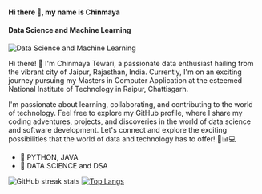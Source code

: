 #### **Hi there 👋, my name is Chinmaya**
#### Data Science and Machine Learning 
![Data Science and Machine Learning ](https://arturssmirnovs.github.io/github-profile-readme-generator/images/banner.png)

Hi there! 👋 I'm Chinmaya Tewari, a passionate data enthusiast hailing from the vibrant city of Jaipur, Rajasthan, India. Currently, I'm on an exciting journey pursuing my Masters in Computer Application at the esteemed National Institute of Technology in Raipur, Chattisgarh.

I'm passionate about learning, collaborating, and contributing to the world of technology. Feel free to explore my GitHub profile, where I share my coding adventures, projects, and discoveries in the world of data science and software development. Let's connect and explore the exciting possibilities that the world of data and technology has to offer! 🚀📊💻

- 🔭 PYTHON, JAVA
- 🌱 DATA SCIENCE and DSA

![GitHub streak stats](https://streak-stats.demolab.com/?user=Lycons-rage)  [![Top Langs](https://github-readme-stats.vercel.app/api/top-langs/?username=Lycons-rage)](https://github.com/anuraghazra/github-readme-stats) 
<!--
**Lycons-rage/Lycons-rage** is a ✨ _special_ ✨ repository because its `README.md` (this file) appears on your GitHub profile.

Here are some ideas to get you started:

- 🔭 I’m currently working on ...
- 🌱 I’m currently learning ...
- 👯 I’m looking to collaborate on ...
- 🤔 I’m looking for help with ...
- 💬 Ask me about ...
- 📫 How to reach me: ...
- 😄 Pronouns: ...
- ⚡ Fun fact: ...
-->

